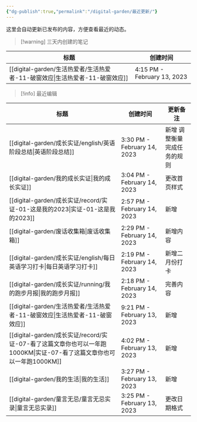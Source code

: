 ```yaml
---
{"dg-publish":true,"permalink":"/digital-garden/最近更新/"}
---
```



这里会自动更新已发布的内容，方便查看最近的动态。

> [!warning] 三天内创建的笔记

| 标题                                                       | 创建时间                        |
| -------------------------------------------------------- | --------------------------- |
| [[digital-garden/生活热爱者/生活热爱者-11-破窗效应\|生活热爱者-11-破窗效应]] | 4:15 PM - February 13, 2023 |


> [!info] 最近编辑

| 标题                                                                                     | 创建时间                        | 更新备注           |
| -------------------------------------------------------------------------------------- | --------------------------- | -------------- |
| [[digital-garden/成长实证/english/英语阶段总结\|英语阶段总结]]                                      | 3:30 PM - February 14, 2023 | 新增 调整衡量完成任务的规则 |
| [[digital-garden/我的成长实证\|我的成长实证]]                                                   | 3:04 PM - February 14, 2023 | 更改首页样式         |
| [[digital-garden/成长实证/record/实证-01-这是我的2023\|实证-01-这是我的2023]]                       | 2:57 PM - February 14, 2023 | 新增             |
| [[digital-garden/废话收集箱\|废话收集箱]]                                                     | 2:29 PM - February 14, 2023 | 新增内容           |
| [[digital-garden/成长实证/english/每日英语学习打卡\|每日英语学习打卡]]                                  | 2:19 PM - February 14, 2023 | 新增二月份打卡        |
| [[digital-garden/成长实证/running/我的跑步月报\|我的跑步月报]]                                      | 2:18 PM - February 14, 2023 | 完善内容           |
| [[digital-garden/生活热爱者/生活热爱者-11-破窗效应\|生活热爱者-11-破窗效应]]                               | 9:21 PM - February 13, 2023 | 新增             |
| [[digital-garden/成长实证/record/实证-07-看了这篇文章你也可以一年跑1000KM\|实证-07-看了这篇文章你也可以一年跑1000KM]] | 4:02 PM - February 13, 2023 | 新增             |
| [[digital-garden/我的生活\|我的生活]]                                                       | 3:27 PM - February 13, 2023 | 新增             |
| [[digital-garden/童言无忌/童言无忌实录\|童言无忌实录]]                                              | 3:25 PM - February 13, 2023 | 更改日期格式         |

